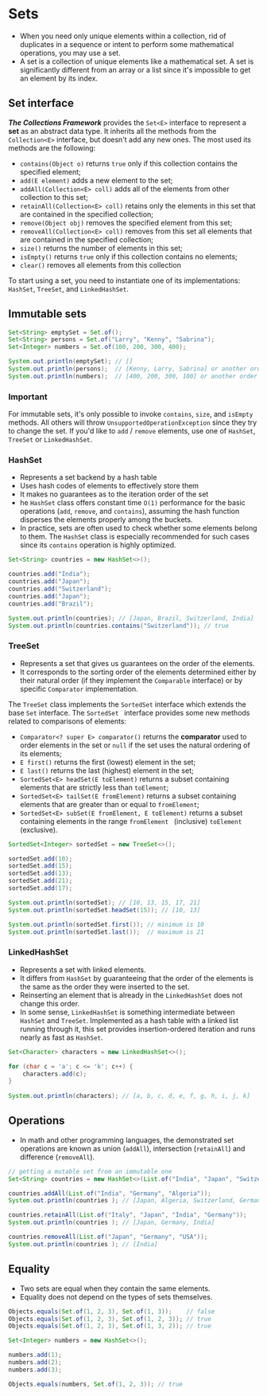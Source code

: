 # Sets

- When you need only unique elements within a collection, rid of duplicates in a sequence or intent to perform some mathematical operations, you may use a set.
- A set is a collection of unique elements like a mathematical set. A set is significantly different from an array or a list since it's impossible to get an element by its index.

## Set interface

***The Collections Framework*** provides the `Set<E>` interface to represent a **set** as an abstract data type. It
 inherits all the methods from the `Collection<E>` interface, but doesn't add any new ones. The most used its methods
  are the following:

- `contains(Object o)` returns `true` only if this collection contains the specified element;
- `add(E element)` adds a new element to the set;
- `addAll(Collection<E> coll)` adds all of the elements from other collection to this set;
- `retainAll(Collection<E> coll)` retains only the elements in this set that are contained in the specified collection;
- `remove(Object obj)` removes the specified element from this set;
- `removeAll(Collection<E> coll)` removes from this set all elements that are contained in the specified collection;
- `size()` returns the number of elements in this set;
- `isEmpty()` returns `true` only if this collection contains no elements;
- `clear()` removes all elements from this collection

To start using a set, you need to instantiate one of its implementations: `HashSet`, `TreeSet`, and `LinkedHashSet`.

## Immutable sets

```java
Set<String> emptySet = Set.of();
Set<String> persons = Set.of("Larry", "Kenny", "Sabrina");
Set<Integer> numbers = Set.of(100, 200, 300, 400);

System.out.println(emptySet); // []
System.out.println(persons);  // [Kenny, Larry, Sabrina] or another order
System.out.println(numbers);  // [400, 200, 300, 100] or another order
```

### Important

For immutable sets, it's only possible to invoke `contains`, `size`, and `isEmpty` methods. All others will throw `UnsupportedOperationException` since they try to change the set. If you'd like to `add` / `remove` elements, use one of `HashSet`, `TreeSet` or `LinkedHashSet`.

### HashSet

- Represents a set backend by a hash table
- Uses hash codes of elements to effectively store them
- It makes no guarantees as to the iteration order of the set
- he `HashSet` class offers constant time `O(1)` performance for the basic operations (`add`, `remove`, and `contains`), assuming the hash function disperses the elements properly among the buckets.
- In practice, sets are often used to check whether some elements belong to them. The `HashSet` class is especially recommended for such cases since its `contains` operation is highly optimized.

```java
Set<String> countries = new HashSet<>();

countries.add("India");
countries.add("Japan");
countries.add("Switzerland");
countries.add("Japan");
countries.add("Brazil");

System.out.println(countries); // [Japan, Brazil, Switzerland, India]
System.out.println(countries.contains("Switzerland")); // true
```

### TreeSet

- Represents a set that gives us guarantees on the order of the elements.
- It corresponds to the sorting order of the elements determined either by their natural order (if they implement the `Comparable` interface) or by specific `Comparator` implementation.

The `TreeSet` class implements the `SortedSet` interface which extends the base `Set` interface. The `SortedSet
` interface provides some new methods related to comparisons of elements:

- `Comparator<? super E> comparator()` returns the **comparator** used to order elements in the set or `null` if the set
 uses the natural ordering of its elements;
- `E first()` returns the first (lowest) element in the set;
- `E last()` returns the last (highest) element in the set;
- `SortedSet<E> headSet(E toElement)` returns a subset containing elements that are strictly less than `toElement`;
- `SortedSet<E> tailSet(E fromElement)` returns a subset containing elements that are greater than or equal to 
`fromElement`;
- `SortedSet<E> subSet(E fromElement, E toElement)` returns a subset containing elements in the range `fromElement
` (inclusive) `toElement` (exclusive).

```java
SortedSet<Integer> sortedSet = new TreeSet<>();

sortedSet.add(10);
sortedSet.add(15);
sortedSet.add(13);
sortedSet.add(21);
sortedSet.add(17);

System.out.println(sortedSet); // [10, 13, 15, 17, 21]
System.out.println(sortedSet.headSet(15)); // [10, 13]

System.out.println(sortedSet.first()); // minimum is 10
System.out.println(sortedSet.last());  // maximum is 21
```

### LinkedHashSet

- Represents a set with linked elements.
- It differs from `HashSet` by guaranteeing that the order of the elements is the same as the order they were inserted to the set.
- Reinserting an element that is already in the `LinkedHashSet` does not change this order.
- In some sense, `LinkedHashSet` is something intermediate between `HashSet` and `TreeSet`. Implemented as a hash table with a linked list running through it, this set provides insertion-ordered iteration and runs nearly as fast as `HashSet`.

```java
Set<Character> characters = new LinkedHashSet<>();

for (char c = 'a'; c <= 'k'; c++) {
    characters.add(c);
}
        
System.out.println(characters); // [a, b, c, d, e, f, g, h, i, j, k]
```

## Operations

- In math and other programming languages, the demonstrated set operations are known as union (`addAll`), intersection (`retainAll`) and difference (`removeAll`).

```java
// getting a mutable set from an immutable one
Set<String> countries = new HashSet<>(List.of("India", "Japan", "Switzerland"));

countries.addAll(List.of("India", "Germany", "Algeria"));
System.out.println(countries ); // [Japan, Algeria, Switzerland, Germany, India]

countries.retainAll(List.of("Italy", "Japan", "India", "Germany"));
System.out.println(countries ); // [Japan, Germany, India]

countries.removeAll(List.of("Japan", "Germany", "USA"));
System.out.println(countries ); // [India]
```

## Equality

- Two sets are equal when they contain the same elements.
- Equality does not depend on the types of sets themselves.

```java
Objects.equals(Set.of(1, 2, 3), Set.of(1, 3));    // false
Objects.equals(Set.of(1, 2, 3), Set.of(1, 2, 3)); // true
Objects.equals(Set.of(1, 2, 3), Set.of(1, 3, 2)); // true

Set<Integer> numbers = new HashSet<>();

numbers.add(1);
numbers.add(2);
numbers.add(3);

Objects.equals(numbers, Set.of(1, 2, 3)); // true
```